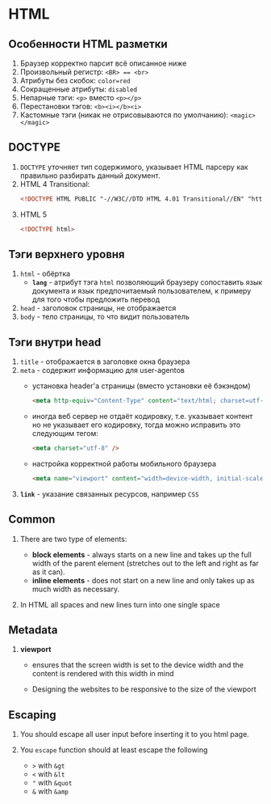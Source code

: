 # HTML

## Особенности HTML разметки
1. Браузер корректно парсит всё описанное ниже
1. Произвольный регистр: `<BR> == <br>`
1. Атрибуты без скобок: `color=red`
1. Сокращенные атрибуты: `disabled`
1. Непарные тэги: `<p>` вместо `<p></p>`
1. Перестановки тэгов: `<b><i></b><i>`
1. Кастомные тэги (никак не отрисовываются по умолчанию): `<magic></magic>`

## DOCTYPE
1. `DOCTYPE` уточняет тип содержимого, указывает  HTML парсеру как правильно разбирать данный документ.
1. HTML 4 Transitional:
    ```html
    <!DOCTYPE HTML PUBLIC "-//W3C//DTD HTML 4.01 Transitional//EN" "http://www.w3.org/TR/html4/loose.dtd">
    ```
1. HTML 5
    ```html
    <!DOCTYPE html>
    ```
## Тэги верхнего уровня
1. `html` - обёртка
    * **`lang`** - атрибут тэга `html` позволяющий браузеру сопоставить язык документа и язык предпочитаемый пользователем, к примеру для того чтобы предложить перевод
1. `head` - заголовок страницы, не отображается
1. `body` - тело страницы, то что видит пользователь

## Тэги внутри head
1. `title` - отображается в заголовке окна браузера
1. `meta` - содержит информацию для user-agentов
    * установка header'a страницы (вместо установки её бэкэндом)
        ```html
        <meta http-equiv="Content-Type" content="text/html; charset=utf-8" />
        ```
    * иногда веб сервер не отдаёт кодировку, т.е. указывает контент но не указывает его кодировку, тогда можно исправить это следующим тегом:
        ```html
        <meta charset="utf-8" />
        ```

    * настройка корректной работы мобильного браузера
        ```html
        <meta name="viewport" content="width=device-width, initial-scale=1.0"/>
        ```
1. **`link`** - указание связанных ресурсов, например `CSS`

## Common

1. There are two type of elements:
    * **block elements** - always starts on a new line and takes up the full width of the parent element (stretches out to the left and right as far as it can).
    * **inline elements** - does not start on a new line and only takes up as much width as necessary.

2. In HTML all spaces and new lines turn into one single space

## Metadata

1. **viewport**
    * ensures that the screen width is set to the device width and the content is rendered with this width in mind

    * Designing the websites to be responsive to the size of the viewport

## Escaping

1. You should escape all user input before inserting it to you html page.

2. You `escape` function should at least escape the following
    * `>` with `&gt`
    * `<` with `&lt`
    * `"` with `&quot`
    * `&` with `&amp`
